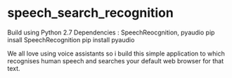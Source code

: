 # speech_search_recognition
Build using Python 2.7
Dependencies : SpeechReocgnition, pyaudio
 pip insall SpeechRecognition
 pip install pyaudio
 
 
We all love using voice assistants so i build this simple application to which recognises human speech and searches your default web browser for that text.
